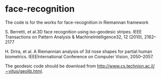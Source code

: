 # face-recognition

The code is for the works for face-recognition in Riemannan framework

S. Berretti, et al.3D face recognition using iso-geodesic stripes.
IEEE Transactions on Pattern Analysis & MachineIntelligence32, 12 (2010), 2162–2177

H. Drira, et al. A Riemannian analysis of 3d nose shapes for partial human biometrics.
IEEEInternational Conference on Computer Vision, 2050–2057.

The geodesic code should be download from 
 http://www.cs.technion.ac.il/∼vitus/geolib.html.

